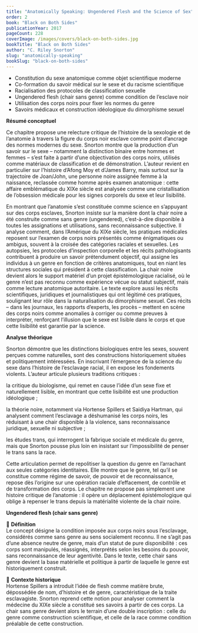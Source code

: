 ```yaml
---
title: "Anatomically Speaking: Ungendered Flesh and the Science of Sex"
order: 2
book: "Black on Both Sides"
publicationYear: 2017
pageCount: 228
coverImage: /images/covers/black-on-both-sides.jpg
bookTitle: "Black on Both Sides"
author: "C. Riley Snorton"
slug: "anatomically-speaking"
bookSlug: "black-on-both-sides"
---
```


<!--themes:start-->
- Constitution du sexe anatomique comme objet scientifique moderne
- Co-formation du savoir médical sur le sexe et du racisme scientifique
- Racialisation des protocoles de classification sexuelle
- Ungendered flesh (chair sans genre) comme condition de l’esclave noir
- Utilisation des corps noirs pour fixer les normes du genre
- Savoirs médicaux et construction idéologique du dimorphisme sexuel
<!--themes:end-->

<!--summary:start-->

**Résumé conceptuel**

Ce chapitre propose une relecture critique de l’histoire de la sexologie et de l’anatomie à travers la figure du corps noir esclave comme point d’ancrage des normes modernes du sexe. Snorton montre que la production d’un savoir sur le sexe – notamment la distinction binaire entre hommes et femmes – s’est faite à partir d’une objectivation des corps noirs, utilisés comme matériaux de classification et de démonstration. L’auteur revient en particulier sur l’histoire d’Afong Moy et d’James Barry, mais surtout sur la trajectoire de Joan/John, une personne noire assignée femme à la naissance, reclassée comme homme après examen anatomique : cette affaire emblématique du XIXe siècle est analysée comme une cristallisation de l’obsession médicale pour les signes corporels du sexe et leur lisibilité.

En montrant que l’anatomie s’est constituée comme science en s’appuyant sur des corps esclaves, Snorton insiste sur la manière dont la chair noire a été construite comme sans genre (ungendered), c’est-à-dire disponible à toutes les assignations et utilisations, sans reconnaissance subjective. Il analyse comment, dans l’Amérique du XIXe siècle, les pratiques médicales reposent sur l’examen de corps noirs présentés comme énigmatiques ou ambigus, souvent à la croisée des catégories raciales et sexuelles. Les autopsies, les protocoles d’inspection corporelle et les récits pathologisants contribuent à produire un savoir prétendument objectif, qui assigne les individus à un genre en fonction de critères anatomiques, tout en niant les structures sociales qui président à cette classification. La chair noire devient alors le support matériel d’un projet épistémologique racialisé, où le genre n’est pas reconnu comme expérience vécue ou statut subjectif, mais comme lecture anatomique autoritaire. Le texte explore aussi les récits scientifiques, juridiques et journalistiques qui ont légitimé ces pratiques, soulignant leur rôle dans la naturalisation du dimorphisme sexuel. Ces récits – dans les journaux, les rapports d’experts, les procès – mettent en scène des corps noirs comme anomalies à corriger ou comme preuves à interpréter, renforçant l’illusion que le sexe est lisible dans le corps et que cette lisibilité est garantie par la science.

**Analyse théorique**

Snorton démontre que les distinctions biologiques entre les sexes, souvent perçues comme naturelles, sont des constructions historiquement situées et politiquement intéressées. En inscrivant l’émergence de la science du sexe dans l’histoire de l’esclavage racial, il en expose les fondements violents. L’auteur articule plusieurs traditions critiques :

la critique du biologisme, qui remet en cause l’idée d’un sexe fixe et naturellement lisible, en montrant que cette lisibilité est une production idéologique ;

la théorie noire, notamment via Hortense Spillers et Saidiya Hartman, qui analysent comment l’esclavage a déshumanisé les corps noirs, les réduisant à une chair disponible à la violence, sans reconnaissance juridique, sexuelle ni subjective ;

les études trans, qui interrogent la fabrique sociale et médicale du genre, mais que Snorton pousse plus loin en insistant sur l’impossibilité de penser le trans sans la race.

Cette articulation permet de repolitiser la question du genre en l’arrachant aux seules catégories identitaires. Elle montre que le genre, tel qu’il se constitue comme régime de savoir, de pouvoir et de reconnaissance, repose dès l’origine sur une opération raciale d’effacement, de contrôle et de transformation des corps. Le chapitre ne propose pas simplement une histoire critique de l’anatomie : il opère un déplacement épistémologique qui oblige à repenser le trans depuis la matérialité violente de la chair noire.

<!--summary:end-->

<!--concepts:start-->

**Ungendered flesh (chair sans genre)**

🔹 **Définition**  
Le concept désigne la condition imposée aux corps noirs sous l’esclavage, considérés comme sans genre au sens socialement reconnu. Il ne s’agit pas d’une absence neutre de genre, mais d’un statut de pure disponibilité : ces corps sont manipulés, réassignés, interprétés selon les besoins du pouvoir, sans reconnaissance de leur agentivité. Dans le texte, cette chair sans genre devient la base matérielle et politique à partir de laquelle le genre est historiquement construit.

🔹 **Contexte historique**  
Hortense Spillers a introduit l’idée de flesh comme matière brute, dépossédée de nom, d’histoire et de genre, caractéristique de la traite esclavagiste. Snorton reprend cette notion pour analyser comment la médecine du XIXe siècle a constitué ses savoirs à partir de ces corps. La chair sans genre devient alors le terrain d’une double inscription : celle du genre comme construction scientifique, et celle de la race comme condition préalable de cette construction.

<!--concepts:end-->
